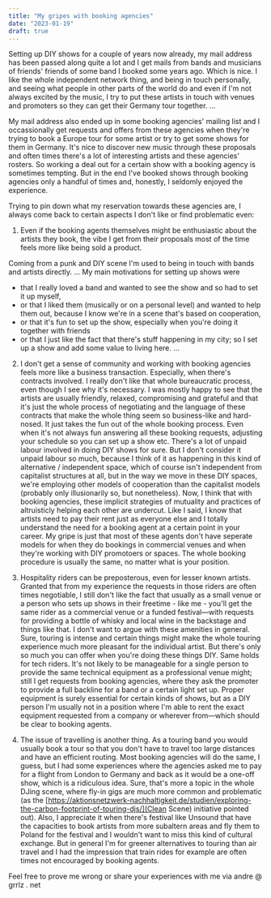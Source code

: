 ```yaml
---
title: "My gripes with booking agencies"
date: "2023-01-19"
draft: true
---
```


Setting up DIY shows for a couple of years now already, my mail address has been passed along quite a lot and I get mails from bands and musicians of friends' friends of some band I booked some years ago. Which is nice. I like the whole independent network thing, and being in touch personally, and seeing what people in other parts of the world do and even if I'm not always excited by the music, I try to put these artists in touch with venues and promoters so they can get their Germany tour together.
...

My mail address also ended up in some booking agencies' mailing list and I occassionally get requests and offers from these agencies when they're trying to book a Europe tour for some artist or try to get some shows for them in Germany. It's nice to discover new music through these proposals and often times there's a lot of interesting artists and these agencies' rosters. So working a deal out for a certain show with a booking agency is sometimes tempting. But in the end I've booked shows through booking agencies only a handful of times and, honestly, I seldomly enjoyed the experience.

Trying to pin down what my reservation towards these agencies are, I always come back to certain aspects I don't like or find problematic even:

1. Even if the booking agents themselves might be enthusiastic about the artists they book, the vibe I get from their proposals most of the time feels more like being sold a product. 

Coming from a punk and DIY scene I'm used to being in touch with bands and artists directly. 
...
My main motivations for setting up shows were 
- that I really loved a band and wanted to see the show and so had to set it up myself, 
- or that I liked them (musically or on a personal level) and wanted to help them out, because I know we're in a scene that's based on cooperation, 
- or that it's fun to set up the show, especially when you're doing it together with friends
- or that I just like the fact that there's stuff happening in my city; so I set up a show and add some value to living here.
...

2. I don't get a sense of community and working with booking agencies feels more like a business transaction. Especially, when there's contracts involved. I really don't like that whole bureaucratic process, even though I see why it's necessary. I was mostly happy to see that the artists are usually friendly, relaxed, compromising and grateful and that it's just the whole process of negotiating and the language of these contracts that make the whole thing seem so business-like and hard-nosed. It just takes the fun out of the whole booking process. Even when it's not always fun answering all these booking requests, adjusting your schedule so you can set up a show etc. There's a lot of unpaid labour involved in doing DIY shows for sure. But I don't consider it unpaid labour so much, because I think of it as happening in this kind of alternative / independent space, which of course isn't independent from capitalist structures at all, but in the way we move in these DIY spaces, we're employing other models of cooperation than the capitalist models (probably only illusionarily so, but nonetheless). Now, I think that with booking agencies, these implicit strategies of mutuality and practices of altruisticly helping each other are undercut. Like I said, I know that artists need to pay their rent just as everyone else and I totally understand the need for a booking agent at a certain point in your career. My gripe is just that most of these agents don't have seperate models for when they do bookings in commercial venues and when they're working with DIY promotoers or spaces. The whole booking procedure is usually the same, no matter what is your position. 

3. Hospitality riders can be preposterous, even for lesser known artists. Granted that from my experience the requests in those riders are often times negotiable, I still don't like the fact that usually as a small venue or a person who sets up shows in their freetime - like me - you'll get the same rider as a commercial venue or a funded festival—with requests for providing a bottle of whisky and local wine in the backstage and things like that. I don't want to argue with these amenities in general. Sure, touring is intense and certain things might make the whole touring experience much more pleasant for the individual artist. But there's only so much you can offer when you're doing these things DIY. Same holds for tech riders. It's not likely to be manageable for a single person to provide the same technical equipment as a professional venue might; still I get requests from booking agencies, where they ask the promoter to provide a full backline for a band or a certain light set up. Proper equipment is surely essential for certain kinds of shows, but as a DIY person I'm usually not in a position where I'm able to rent the exact equipment requested from a company or wherever from—which should be clear to booking agents.

4. The issue of travelling is another thing. As a touring band you would usually book a tour so that you don't have to travel too large distances and have an efficient routing. Most booking agencies will do the same, I guess, but I had some experiences where the agencies asked me to pay for a flight from London to Germany and back as it would be a one-off show, which is a ridiculous idea. Sure, that's more a topic in the whole DJing scene, where fly-in gigs are much more common and problematic (as the [https://aktionsnetzwerk-nachhaltigkeit.de/studien/exploring-the-carbon-footprint-of-touring-djs/](Clean Scene) initiative pointed out). Also, I appreciate it when there's festival like Unsound that have the capacities to book artists from more subaltern areas and fly them to Poland for the festival and I wouldn't want to miss this kind of cultural exchange. But in general I'm for greener alternatives to touring than air travel and I had the impression that train rides for example are often times not encouraged by booking agents.

Feel free to prove me wrong or share your experiences with me via andre @ grrlz . net